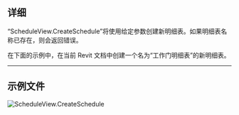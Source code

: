## 详细
“ScheduleView.CreateSchedule”将使用给定参数创建新明细表。如果明细表名称已存在，则会返回错误。

在下面的示例中，在当前 Revit 文档中创建一个名为“工作门明细表”的新明细表。
___
## 示例文件

![ScheduleView.CreateSchedule](./Revit.Elements.Views.ScheduleView.CreateSchedule_img.jpg)
